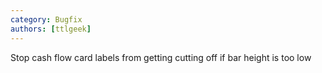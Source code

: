 ```yaml
---
category: Bugfix
authors: [ttlgeek]
---
```


Stop cash flow card labels from getting cutting off if bar height is too low
